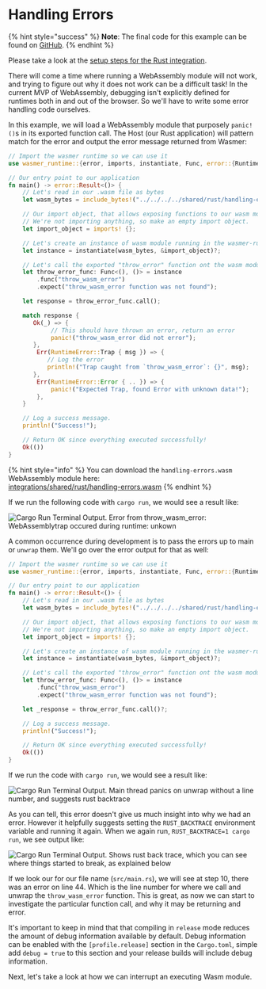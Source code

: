 # Handling Errors

{% hint style="success" %}
**Note**: The final code for this example can be found on [GitHub](https://github.com/wasmerio/docs.wasmer.io/tree/master/integrations/rust/examples/handling-errors).
{% endhint %}

Please take a look at the [setup steps for the Rust integration](https://github.com/wasmerio/docs.wasmer.io/tree/85cb4e01fe7bae4777aedabc409c3e4fe2d058af/integrations/rust/installation.md).

There will come a time where running a WebAssembly module will not work, and trying to figure out why it does not work can be a difficult task! In the current MVP of WebAssembly, debugging isn't explicitly defined for runtimes both in and out of the browser. So we'll have to write some error handling code ourselves.

In this example, we will load a WebAssembly module that purposely `panic!()`s in its exported function call. The Host \(our Rust application\) will pattern match for the error and output the error message returned from Wasmer:

```rust
// Import the wasmer runtime so we can use it
use wasmer_runtime::{error, imports, instantiate, Func, error::{RuntimeError}};

// Our entry point to our application
fn main() -> error::Result<()> {
    // Let's read in our .wasm file as bytes
    let wasm_bytes = include_bytes!("../../../../shared/rust/handling-errors.wasm");

    // Our import object, that allows exposing functions to our wasm module.
    // We're not importing anything, so make an empty import object.
    let import_object = imports! {};

    // Let's create an instance of wasm module running in the wasmer-runtime
    let instance = instantiate(wasm_bytes, &import_object)?;

    // Let's call the exported "throw_error" function ont the wasm module.
    let throw_error_func: Func<(), ()> = instance
        .func("throw_wasm_error")
        .expect("throw_wasm_error function was not found");

    let response = throw_error_func.call();

    match response {
       Ok(_) => {
            // This should have thrown an error, return an error
            panic!("throw_wasm_error did not error");
       },
        Err(RuntimeError::Trap { msg }) => {
           // Log the error
           println!("Trap caught from `throw_wasm_error`: {}", msg);
       },
        Err(RuntimeError::Error { .. }) => {
            panic!("Expected Trap, found Error with unknown data!");
        },
    }

    // Log a success message.
    println!("Success!");

    // Return OK since everything executed successfully!
    Ok(())
}
```

{% hint style="info" %}
You can download the `handling-errors.wasm` WebAssembly module here:  
[integrations/shared/rust/handling-errors.wasm](https://github.com/wasmerio/docs.wasmer.io/raw/master/integrations/shared/rust/handling-errors.wasm)
{% endhint %}

If we run the following code with `cargo run`, we would see a result like:

![Cargo Run Terminal Output. Error from throw\_wasm\_error: WebAssemblytrap occured during runtime: unkown](https://github.com/wasmerio/docs.wasmer.io/tree/ca2c9145ea511f3c00439b180be82cc5197a177f/img/docs/rust-handling-errors-1.png)

A common occurrence during development is to pass the errors up to main or `unwrap` them. We'll go over the error output for that as well:

```rust
// Import the wasmer runtime so we can use it
use wasmer_runtime::{error, imports, instantiate, Func, error::{RuntimeError}};

// Our entry point to our application
fn main() -> error::Result<()> {
    // Let's read in our .wasm file as bytes
    let wasm_bytes = include_bytes!("../../../../shared/rust/handling-errors.wasm");

    // Our import object, that allows exposing functions to our wasm module.
    // We're not importing anything, so make an empty import object.
    let import_object = imports! {};

    // Let's create an instance of wasm module running in the wasmer-runtime
    let instance = instantiate(wasm_bytes, &import_object)?;

    // Let's call the exported "throw_error" function ont the wasm module.
    let throw_error_func: Func<(), ()> = instance
        .func("throw_wasm_error")
        .expect("throw_wasm_error function was not found");

    let _response = throw_error_func.call()?;

    // Log a success message.
    println!("Success!");

    // Return OK since everything executed successfully!
    Ok(())
}
```

If we run the code with `cargo run`, we would see a result like:

![Cargo Run Terminal Output. Main thread panics on unwrap without a line number, and suggests rust backtrace](https://github.com/wasmerio/docs.wasmer.io/tree/ca2c9145ea511f3c00439b180be82cc5197a177f/img/docs/rust-handling-errors-2.png)

As you can tell, this error doesn't give us much insight into why we had an error. However it helpfully suggests setting the `RUST_BACKTRACE` environment variable and running it again. When we again run, `RUST_BACKTRACE=1 cargo run`, we see output like:

![Cargo Run Terminal Output. Shows rust back trace, which you can see where things started to break, as explained below](https://github.com/wasmerio/docs.wasmer.io/tree/ca2c9145ea511f3c00439b180be82cc5197a177f/img/docs/rust-handling-errors-3.png)

If we look our for our file name \(`src/main.rs`\), we will see at step 10, there was an error on line 44. Which is the line number for where we call and unwrap the `throw_wasm_error` function. This is great, as now we can start to investigate the particular function call, and why it may be returning and error.

It's important to keep in mind that that compiling in `release` mode reduces the amount of debug information available by default. Debug information can be enabled with the `[profile.release]` section in the `Cargo.toml`, simple add `debug = true` to this section and your release builds will include debug information.

Next, let's take a look at how we can interrupt an executing Wasm module.

